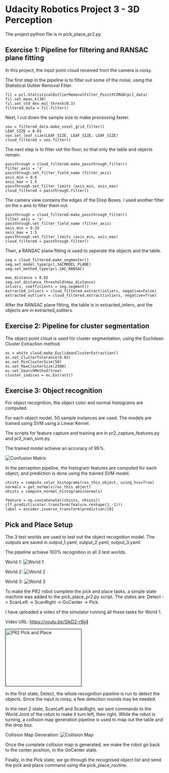 # Udacity Robotics Project 3 - 3D Perception

The project python file is in pick_place_pr2.py


## Exercise 1: Pipeline for filtering and RANSAC plane fitting

In this project, the input point cloud received from the camera is noisy.

The first step in the pipeline is to filter out some of the noise, using the Statistical Outlier Removal Filter.

```
fil = pcl.StatisticalOutlierRemovalFilter_PointXYZRGB(pcl_data)
fil.set_mean_k(30)
fil.set_std_dev_mul_thresh(0.3)
filtered_data = fil.filter()
```

Next, I cut down the sample size to make processing faster.

```
vox = filtered_data.make_voxel_grid_filter()
LEAF_SIZE = 0.01   
vox.set_leaf_size(LEAF_SIZE, LEAF_SIZE, LEAF_SIZE)
cloud_filtered = vox.filter()
```

The next step is to filter out the floor, so that only the table and objects remain.

```
passthrough = cloud_filtered.make_passthrough_filter()
filter_axis = 'z'
passthrough.set_filter_field_name (filter_axis)
axis_min = 0.6
axis_max = 1.5
passthrough.set_filter_limits (axis_min, axis_max)
cloud_filtered = passthrough.filter()
```

The camera view contains the edges of the Drop Boxes. I used another filter on the x axis to filter them out.

```
passthrough = cloud_filtered.make_passthrough_filter()
filter_axis = 'x'
passthrough.set_filter_field_name (filter_axis)
axis_min = 0.33
axis_max = 1.5
passthrough.set_filter_limits (axis_min, axis_max)
cloud_filtered = passthrough.filter()
```

Then, a RANSAC plane fitting is used to seperate the objects and the table.

```
seg = cloud_filtered.make_segmenter()
seg.set_model_type(pcl.SACMODEL_PLANE)
seg.set_method_type(pcl.SAC_RANSAC)

max_distance = 0.02
seg.set_distance_threshold(max_distance)
inliers, coefficients = seg.segment()
extracted_inliers = cloud_filtered.extract(inliers, negative=False)
extracted_outliers = cloud_filtered.extract(inliers, negative=True)
```

After the RANSAC plane fitting, the table is in extracted_inliers, and the objects are in extracted_outliers.

## Exercise 2: Pipeline for cluster segmentation

The object point cloud is used for cluster segmentation, using the Euclidean Cluster Extraction method.

```
ec = white_cloud.make_EuclideanClusterExtraction()
ec.set_ClusterTolerance(0.03)
ec.set_MinClusterSize(50)
ec.set_MaxClusterSize(2500)
ec.set_SearchMethod(tree)
cluster_indices = ec.Extract()
```

## Exercise 3: Object recognition

For object recognition, the object color and normal histograms are computed.

For each object model, 50 sample instances are used. The models are trained using SVM using a Linear Kernel.

The scripts for feature capture and training are in pr2_capture_features.py and pr2_train_svm.py.

The trained model achieve an accuracy of 95%.

![Confusion Matrix](https://github.com/ongchinkiat/robond-perception/raw/master/pr2_train_matrix.jpg "Confusion Matrix")

In the perception pipeline, the histogram features are computed for each object, and prediction is done using the trained SVM model.

```
chists = compute_color_histograms(ros_this_object, using_hsv=True)
normals = get_normals(ros_this_object)
nhists = compute_normal_histograms(normals)

feature = np.concatenate((chists, nhists))
clf.predict(scaler.transform(feature.reshape(1,-1)))
label = encoder.inverse_transform(prediction)[0]
```

## Pick and Place Setup

The 3 test worlds are used to test out the object recognition model. The outputs are saved in output_1.yaml, output_2.yaml, output_3.yaml.

The pipeline achieve 100% recognition in all 3 test worlds.

World 1:
![World 1](https://github.com/ongchinkiat/robond-perception/raw/master/world1.jpg "World 1")

World 2:
![World 2](https://github.com/ongchinkiat/robond-perception/raw/master/world2.jpg "World 2")

World 3:
![World 3](https://github.com/ongchinkiat/robond-perception/raw/master/world3.jpg "World 3")

To make the PR2 robot complete the pick and place tasks, a simple state machine was added to the pick_place_pr2.py script. The states are: Detect -> ScanLeft -> ScanRight -> GoCenter -> Pick.

I have uploaded a video of the simulator running all these tasks for World 1.

Video URL: https://youtu.be/SIkD2-r9jj4

<a href="http://www.youtube.com/watch?feature=player_embedded&v=SIkD2-r9jj4" target="_blank"><img src="http://img.youtube.com/vi/SIkD2-r9jj4/0.jpg"
alt="PR2 Pick and Place" width="240" height="180" border="1" /></a>


In the first state, Detect, the whole recognition pipeline is run to detect the objects. Since the input is noisy, a few detection rounds may be needed.

In the next 2 state, ScanLeft and ScanRight, we sent commands to the World Joint of the robot to make it turn left, then right. While the robot is turning, a collision map generation pipeline is used to map out the table and the drop box.

Collision Map Generation:
![Collision Map](https://github.com/ongchinkiat/robond-perception/raw/master/collisionmap.jpg "Collision Map")

Once the complete collision map is generated, we make the robot go back to the center position, in the GoCenter state.

Finally, in the Pick state, we go through the recognised object list and send the pick and place command using the pick_place_routine.
